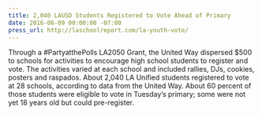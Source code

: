 ```yaml
---
title: 2,040 LAUSD Students Registered to Vote Ahead of Primary
date: 2016-06-09 00:00:00 -07:00
press_url: http://laschoolreport.com/la-youth-vote/
---
```


Through a #PartyatthePolls LA2050 Grant, the United Way dispersed $500 to schools for activities to encourage high school students to register and vote. The activities varied at each school and included rallies, DJs, cookies, posters and raspados. About 2,040 LA Unified students registered to vote at 28 schools, according to data from the United Way. About 60 percent of those students were eligible to vote in Tuesday’s primary; some were not yet 18 years old but could pre-register.
